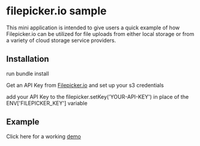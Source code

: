 filepicker.io sample
====================

This mini application is intended to give users a quick example of how
Filepicker.io can be utilized for file uploads from either local storage or 
from a variety of cloud storage service providers.  

Installation
------------

run bundle install

Get an API Key from [Filepicker.io](http://filepicker.io) and set up 
your s3 credentials

add your API Key to the filepicker.setKey('YOUR-API-KEY') in place of the ENV['FILEPICKER_KEY'] variable


Example
-------------

Click here for a working [demo](http://)




